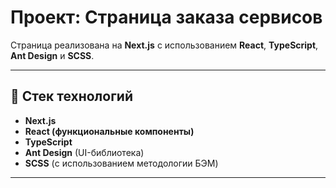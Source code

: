 # Проект: Страница заказа сервисов

Страница реализована на **Next.js** с использованием **React**, **TypeScript**, **Ant Design** и **SCSS**.  

---

## 🧰 Стек технологий

- **Next.js**  
- **React (функциональные компоненты)**  
- **TypeScript**  
- **Ant Design** (UI-библиотека)  
- **SCSS** (с использованием методологии БЭМ)  

---


